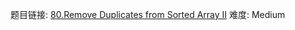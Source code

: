 题目链接: [80.Remove Duplicates from Sorted Array II][1]
难度: Medium

[1]: https://leetcode.com/problems/remove-duplicates-from-sorted-array-ii/